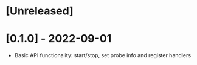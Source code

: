 [Unreleased]
===

[0.1.0] - 2022-09-01
===
- Basic API functionality: start/stop, set probe info and register handlers
